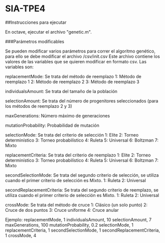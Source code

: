 # SIA-TPE4

##Instrucciones para ejecutar

En octave, ejecutar el archivo "genetic.m".

###Parámetros modificables

Se pueden modificar varios parámetros para correr el algoritmo genético, para ello se debe modificar el archivo /csv/init.csv
Este archivo contiene los valores de las variables que se quieren modificar en formato csv.
Las variables son:

replacementMode: Se trata del método de reemplazo
	1: Método de reemplazo 1
	2: Método de reemplazo 2
	3: Método de reemplazo 3

individualsAmount: Se trata del tamaño de la población

selectionAmount: Se trata del número de progenitores seleccionados (para los métodos de reemplazo 2 y 3)

maxGenerations: Número máximo de generaciones

mutationProbability: Probabilidad de mutación

selectionMode: Se trata del criterio de selección
	1: Elite
	2: Torneo determinístico
	3: Torneo probabilístico
	4: Ruleta
	5: Universal
	6: Boltzman
	7: Mixto

replacementCriteria: Se trata del criterio de reemplazo
	1: Elite
	2: Torneo determinístico
	3: Torneo probabilístico
	4: Ruleta
	5: Universal
	6: Boltzman
	7: Mixto

secondSelectionMode: Se trata del segundo criterio de selección, se utiliza cuando el primer criterio de selección es Mixto.
	1: Ruleta
	2: Universal

secondReplacementCriteria: Se trata del segundo criterio de reemplazo, se utiliza cuando el primer criterio de selección es Mixto.
	1: Ruleta
	2: Universal	

crossMode: Se trata del método de cruce
	1: Clásico (un solo punto)
	2: Cruce de dos puntos
	3: Cruce uniforme
	4: Cruce anular

Ejemplo:
	replacementMode, 1
	individualsAmount, 10
	selectionAmount, 7
	maxGenerations, 100
	mutationProbability, 0.2
	selectionMode, 1
	replacementCriteria, 1
	secondSelectionMode, 1
	secondReplacementCriteria, 1
	crossMode, 4


